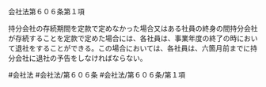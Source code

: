 会社法第６０６条第１項

持分会社の存続期間を定款で定めなかった場合又はある社員の終身の間持分会社が存続することを定款で定めた場合には、各社員は、事業年度の終了の時において退社をすることができる。この場合においては、各社員は、六箇月前までに持分会社に退社の予告をしなければならない。

#会社法
#会社法/第６０６条
#会社法/第６０６条/第１項
